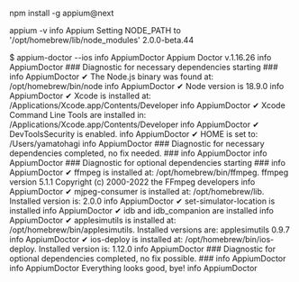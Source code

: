 npm install -g appium@next

appium -v
info Appium Setting NODE_PATH to '/opt/homebrew/lib/node_modules'
2.0.0-beta.44



$ appium-doctor --ios
info AppiumDoctor Appium Doctor v.1.16.26
info AppiumDoctor ### Diagnostic for necessary dependencies starting ###
info AppiumDoctor  ✔ The Node.js binary was found at: /opt/homebrew/bin/node
info AppiumDoctor  ✔ Node version is 18.9.0
info AppiumDoctor  ✔ Xcode is installed at: /Applications/Xcode.app/Contents/Developer
info AppiumDoctor  ✔ Xcode Command Line Tools are installed in: /Applications/Xcode.app/Contents/Developer
info AppiumDoctor  ✔ DevToolsSecurity is enabled.
info AppiumDoctor  ✔ HOME is set to: /Users/yamatohagi
info AppiumDoctor ### Diagnostic for necessary dependencies completed, no fix needed. ###
info AppiumDoctor
info AppiumDoctor ### Diagnostic for optional dependencies starting ###
info AppiumDoctor  ✔ ffmpeg is installed at: /opt/homebrew/bin/ffmpeg. ffmpeg version 5.1.1 Copyright (c) 2000-2022 the FFmpeg developers
info AppiumDoctor  ✔ mjpeg-consumer is installed at: /opt/homebrew/lib. Installed version is: 2.0.0
info AppiumDoctor  ✔ set-simulator-location is installed
info AppiumDoctor  ✔ idb and idb_companion are installed
info AppiumDoctor  ✔ applesimutils is installed at: /opt/homebrew/bin/applesimutils. Installed versions are: applesimutils 0.9.7
info AppiumDoctor  ✔ ios-deploy is installed at: /opt/homebrew/bin/ios-deploy. Installed version is: 1.12.0
info AppiumDoctor ### Diagnostic for optional dependencies completed, no fix possible. ###
info AppiumDoctor
info AppiumDoctor Everything looks good, bye!
info AppiumDoctor